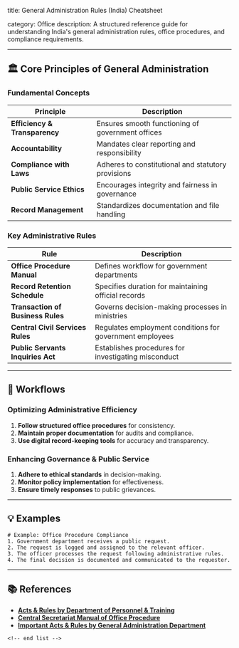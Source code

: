 title: General Administration Rules (India) Cheatsheet

category: Office
description: A structured reference guide for understanding India's general administration rules, office procedures, and compliance requirements.

---

## 🏛 **Core Principles of General Administration**

### **Fundamental Concepts**

| Principle                           | Description                                        |
| ----------------------------------- | -------------------------------------------------- |
| **Efficiency & Transparency** | Ensures smooth functioning of government offices   |
| **Accountability**            | Mandates clear reporting and responsibility        |
| **Compliance with Laws**      | Adheres to constitutional and statutory provisions |
| **Public Service Ethics**     | Encourages integrity and fairness in governance    |
| **Record Management**         | Standardizes documentation and file handling       |

### **Key Administrative Rules**

| Rule                                    | Description                                              |
| --------------------------------------- | -------------------------------------------------------- |
| **Office Procedure Manual**       | Defines workflow for government departments              |
| **Record Retention Schedule**     | Specifies duration for maintaining official records      |
| **Transaction of Business Rules** | Governs decision-making processes in ministries          |
| **Central Civil Services Rules**  | Regulates employment conditions for government employees |
| **Public Servants Inquiries Act** | Establishes procedures for investigating misconduct      |

---

## 🔄 **Workflows**

### **Optimizing Administrative Efficiency**

1. **Follow structured office procedures** for consistency.
2. **Maintain proper documentation** for audits and compliance.
3. **Use digital record-keeping tools** for accuracy and transparency.

### **Enhancing Governance & Public Service**

1. **Adhere to ethical standards** in decision-making.
2. **Monitor policy implementation** for effectiveness.
3. **Ensure timely responses** to public grievances.

---

## 💡 **Examples**

```plaintext
# Example: Office Procedure Compliance
1. Government department receives a public request.  
2. The request is logged and assigned to the relevant officer.  
3. The officer processes the request following administrative rules.  
4. The final decision is documented and communicated to the requester.  
```

---

## 📚 **References**

- **[Acts &amp; Rules by Department of Personnel &amp; Training](https://dopt.gov.in/download/acts)**
- **[Central Secretariat Manual of Office Procedure](https://darpg.gov.in/sites/default/files/CSMOP_0_0.pdf)**
- **[Important Acts &amp; Rules by General Administration Department](https://gad.delhi.gov.in/gad/important-acts-rules)**

```
<!-- end list -->
```